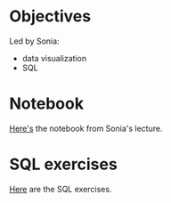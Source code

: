 # Objectives
Led by Sonia:
- data visualization
- SQL

# Notebook
[Here's](http://nbviewer.ipython.org/gist/smehta930/a622ce23005fca40605c) the notebook from Sonia's lecture.

# SQL exercises
[Here](https://s3-us-west-2.amazonaws.com/ga-dat-2015-suneel/worksheets/SQL/sql_exercises.pdf) are the SQL exercises.
